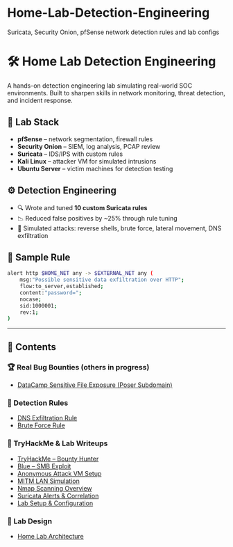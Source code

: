 # Home-Lab-Detection-Engineering
Suricata, Security Onion, pfSense network detection rules and lab configs
# 🛠️ Home Lab Detection Engineering

A hands-on detection engineering lab simulating real-world SOC environments. Built to sharpen skills in network monitoring, threat detection, and incident response.

## 🧰 Lab Stack

- **pfSense** – network segmentation, firewall rules
- **Security Onion** – SIEM, log analysis, PCAP review
- **Suricata** – IDS/IPS with custom rules
- **Kali Linux** – attacker VM for simulated intrusions
- **Ubuntu Server** – victim machines for detection testing

## ⚙️ Detection Engineering

- 🔍 Wrote and tuned **10 custom Suricata rules**  
- 📉 Reduced false positives by ~25% through rule tuning  
- 🧪 Simulated attacks: reverse shells, brute force, lateral movement, DNS exfiltration  

## 🔬 Sample Rule

```bash
alert http $HOME_NET any -> $EXTERNAL_NET any (
    msg:"Possible sensitive data exfiltration over HTTP";
    flow:to_server,established;
    content:"password=";
    nocase;
    sid:1000001;
    rev:1;
)
```
---


## 📁 Contents

### 🏆 Real Bug Bounties (others in progress)
- [DataCamp Sensitive File Exposure (Poser Subdomain)](writeups/poser-sensitive.md)

### 🔐 Detection Rules
- [DNS Exfiltration Rule](rules/dns-exfiltration.rules)
- [Brute Force Rule](rules/brute-force.rules)


### 🧠 TryHackMe & Lab Writeups
- [TryHackMe – Bounty Hunter](writeups/tryhackme-bounty-hunter.md)  
- [Blue – SMB Exploit](writeups/blue-smb.md)  
- [Anonymous Attack VM Setup](writeups/anonymous.md)  
- [MITM LAN Simulation](writeups/mitm-lan.md)  
- [Nmap Scanning Overview](writeups/nmap-scans.md)  
- [Suricata Alerts & Correlation](writeups/suricata-alerts.md)  
- [Lab Setup & Configuration](writeups/lab-setup.md)
  
### 🧱 Lab Design
- [Home Lab Architecture](lab-architecture.md)


